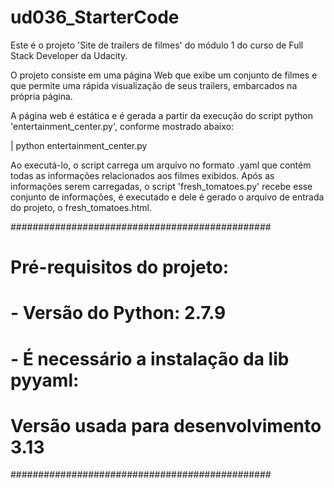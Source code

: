 # ud036_StarterCode

Este é o projeto 'Site de trailers de filmes' do módulo 1 do curso de Full Stack Developer da Udacity.

O projeto consiste em uma página Web que exibe um conjunto de filmes e que permite uma rápida visualização de seus trailers, embarcados na própria página.

A página web é estática e é gerada a partir da execução do script python 'entertainment_center.py', conforme mostrado abaixo: 


| python entertainment_center.py


Ao executá-lo, o script carrega um arquivo no formato .yaml que contém todas as informações relacionados aos filmes exibidos. Após as informações serem carregadas, o script 'fresh_tomatoes.py' recebe esse conjunto de informações, é executado e dele é gerado o arquivo de entrada do projeto, o fresh_tomatoes.html.

###############################################
# Pré-requisitos do projeto:                  #
#                                             #		
# - Versão do Python: 2.7.9                   #
#                        		              #
# - É necessário a instalação da lib pyyaml:  #
#   Versão usada para desenvolvimento 3.13    #		
###############################################

